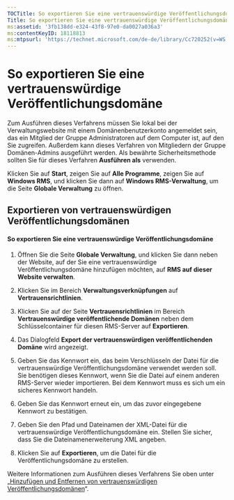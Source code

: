 ```yaml
---
TOCTitle: So exportieren Sie eine vertrauenswürdige Veröffentlichungsdomäne
Title: So exportieren Sie eine vertrauenswürdige Veröffentlichungsdomäne
ms:assetid: '3fb138dd-e324-43f8-97e0-da0027a036a3'
ms:contentKeyID: 18118813
ms:mtpsurl: 'https://technet.microsoft.com/de-de/library/Cc720252(v=WS.10)'
---
```


So exportieren Sie eine vertrauenswürdige Veröffentlichungsdomäne
=================================================================

Zum Ausführen dieses Verfahrens müssen Sie lokal bei der Verwaltungswebsite mit einem Domänenbenutzerkonto angemeldet sein, das ein Mitglied der Gruppe Administratoren auf dem Computer ist, auf den Sie zugreifen. Außerdem kann dieses Verfahren von Mitgliedern der Gruppe Domänen-Admins ausgeführt werden. Als bewährte Sicherheitsmethode sollten Sie für dieses Verfahren **Ausführen als** verwenden.

Klicken Sie auf **Start**, zeigen Sie auf **Alle Programme**, zeigen Sie auf **Windows RMS**, und klicken Sie dann auf **Windows RMS-Verwaltung**, um die Seite **Globale Verwaltung** zu öffnen.

Exportieren von vertrauenswürdigen Veröffentlichungsdomänen
-----------------------------------------------------------

#### So exportieren Sie eine vertrauenswürdige Veröffentlichungsdomäne

1.  Öffnen Sie die Seite **Globale Verwaltung**, und klicken Sie dann neben der Website, auf der Sie eine vertrauenswürdige Veröffentlichungsdomäne hinzufügen möchten, auf **RMS auf dieser Website verwalten**.

2.  Klicken Sie im Bereich **Verwaltungsverknüpfungen** auf **Vertrauensrichtlinien**.

3.  Klicken Sie auf der Seite **Vertrauensrichtlinien** im Bereich **Vertrauenswürdige veröffentlichende Domänen** neben dem Schlüsselcontainer für diesen RMS-Server auf **Exportieren**.

4.  Das Dialogfeld **Export der vertrauenswürdigen veröffentlichenden Domäne** wird angezeigt.

5.  Geben Sie das Kennwort ein, das beim Verschlüsseln der Datei für die vertrauenswürdige Veröffentlichungsdomäne verwendet werden soll. Sie benötigen dieses Kennwort, wenn Sie die Datei auf einem anderen RMS-Server wieder importieren. Bei dem Kennwort muss es sich um ein sicheres Kennwort handeln.

6.  Geben Sie das Kennwort erneut ein, um das zuvor eingegebene Kennwort zu bestätigen.

7.  Geben Sie den Pfad und Dateinamen der XML-Datei für die vertrauenswürdige Veröffentlichungsdomäne ein. Stellen Sie sicher, dass Sie die Dateinamenerweiterung XML angeben.

8.  Klicken Sie auf **Exportieren**, um die Datei für die Veröffentlichungsdomäne zu erstellen.

Weitere Informationen zum Ausführen dieses Verfahrens Sie oben unter „[Hinzufügen und Entfernen von vertrauenswürdigen Veröffentlichungsdomänen](https://technet.microsoft.com/d87b502d-5497-4ccd-badf-f6807d587cee)“.
